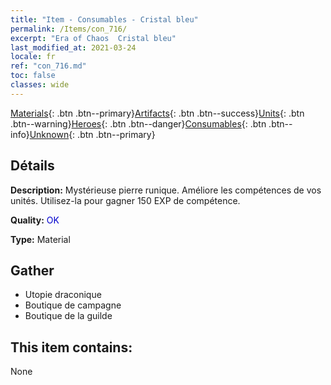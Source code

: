 ```yaml
---
title: "Item - Consumables - Cristal bleu"
permalink: /Items/con_716/
excerpt: "Era of Chaos  Cristal bleu"
last_modified_at: 2021-03-24
locale: fr
ref: "con_716.md"
toc: false
classes: wide
---
```

 [Materials](/fr/Items/){: .btn .btn--primary}[Artifacts](/fr/Items/Artifacts/){: .btn .btn--success}[Units](/fr/Items/Units/){: .btn .btn--warning}[Heroes](/fr/Items/Heroes/){: .btn .btn--danger}[Consumables](/fr/Items/Consumables/){: .btn .btn--info}[Unknown](/fr/Items/Unknown/){: .btn .btn--primary}

## Détails
 **Description:** Mystérieuse pierre runique. Améliore les compétences de vos unités. Utilisez-la pour gagner 150 EXP de compétence.

 **Quality:** <span style="color: #0000CD">OK</span>

 **Type:** Material

## Gather

*    Utopie draconique 
*    Boutique de campagne 
*    Boutique de la guilde 

## This item contains:

  None

